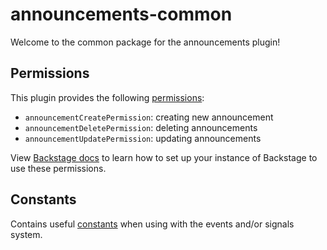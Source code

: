 # announcements-common

Welcome to the common package for the announcements plugin!

## Permissions

This plugin provides the following [permissions](./src/permissions.ts):

- `announcementCreatePermission`: creating new announcement
- `announcementDeletePermission`: deleting announcements
- `announcementUpdatePermission`: updating announcements

View [Backstage docs](https://backstage.io/docs/permissions/getting-started) to learn how to set up your instance of Backstage to use these permissions.

## Constants

Contains useful [constants](./src/constants.ts) when using with the events and/or signals system.
